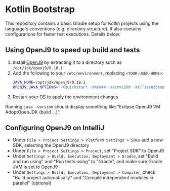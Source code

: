 # Kotlin Bootstrap

This repository contains a basic Gradle setup for Kotlin projects using the language's conventions (e.g. directory structure).
It also contains configurations for faster test executions. Details below.

## Using OpenJ9 to speed up build and tests

1. Install [OpenJ9](https://adoptopenjdk.net/releases.html?jvmVariant=openj9) by extracting it to a directory such as `/opt/jdk/openj9/0.18.1`
1. Add the following to your `/etc/environment`, replacing `<YOUR-USER-HOME>`:
    ```sh
    JAVA_HOME=/opt/jdk/openj9/0.18.1
    OPENJ9_JAVA_OPTIONS="-Xquickstart -Xms64m -Xscmx128m -XX:TieredStopAtLevel=1 -Xshareclasses -Xshareclasses:cacheDir=<YOUR-USER-HOME>/.javasharedresources"
    ```
1. Restart your OS to apply the environment changes

Running `java -version` should display something like "Eclipse OpenJ9 VM AdoptOpenJDK (build ...)".

## Configuring OpenJ9 on IntelliJ

* Under `File > Project Settings > Platform Settings > SDKs` add a new SDK, selecting the OpenJ9 directory
* Under `File > Project Settings > Project`, set "Project SDK" to OpenJ9
* Under `Settings > Build, Execution, Deployment > Gradle`, set "Build and run using" and "Run tests using" to "Gradle", and make sure Gradle JVM is set to OpenJ9
* Under `Settings > Build, Execution, Deployment > Compiler`, check "Build project automatically" and "Compile independent modules in parallel" (optional)
